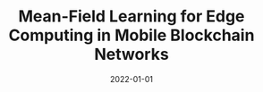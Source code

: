 ---
title: "Mean-Field Learning for Edge Computing in Mobile Blockchain Networks"
authors:
- Xiaojie Wang
- Zhaolong Ning
- Lei Guo
- Song Guo
- Xinbo Gao
- Guoyin Wang

date: "2022-01-01"
doi: "10.1109/TMC.2022.3186699"

# Publication type.
# 1 = Conference paper; 2 = Journal article;
# 3 = Preprint Paper; 4 = Report; 5 = Book; 6 = Book section;
# 7 = Thesis; 8 = Patent
publication_types: ["2"]

# Publication name and optional abbreviated publication name.
publication: IEEE Transactions on Mobile Computin (TMC) (CCF-A)


url_pdf: https://ieeexplore.ieee.org/document/9808390
# url_code: ''
# url_dataset: ''
# url_poster: ''
# url_project: ''
# url_slides: ''
# url_video: ''

---